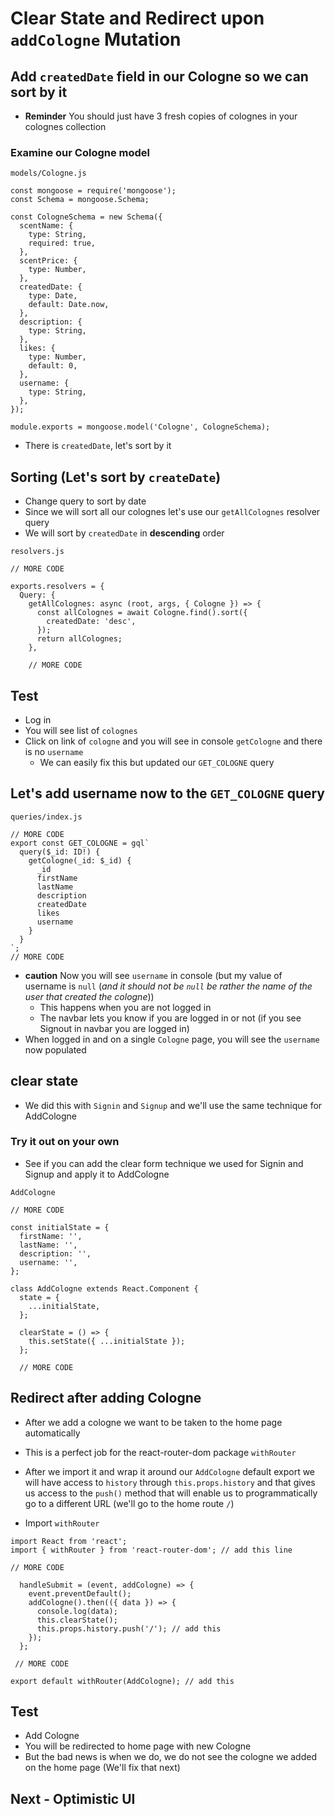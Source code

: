 # Clear State and Redirect upon `addCologne` Mutation
## Add `createdDate` field in our Cologne so we can sort by it
* **Reminder** You should just have 3 fresh copies of colognes in your colognes collection

### Examine our Cologne model

`models/Cologne.js`

```
const mongoose = require('mongoose');
const Schema = mongoose.Schema;

const CologneSchema = new Schema({
  scentName: {
    type: String,
    required: true,
  },
  scentPrice: {
    type: Number,
  },
  createdDate: {
    type: Date,
    default: Date.now,
  },
  description: {
    type: String,
  },
  likes: {
    type: Number,
    default: 0,
  },
  username: {
    type: String,
  },
});

module.exports = mongoose.model('Cologne', CologneSchema);
```

* There is `createdDate`, let's sort by it

## Sorting (Let's sort by `createDate`)
* Change query to sort by date
* Since we will sort all our colognes let's use our `getAllColognes` resolver query
* We will sort by `createdDate` in **descending** order

`resolvers.js`

```
// MORE CODE

exports.resolvers = {
  Query: {
    getAllColognes: async (root, args, { Cologne }) => {
      const allColognes = await Cologne.find().sort({
        createdDate: 'desc',
      });
      return allColognes;
    },

    // MORE CODE
```

## Test
* Log in
* You will see list of `colognes`
* Click on link of `cologne` and you will see in console `getCologne` and there is no `username`
  - We can easily fix this but updated our `GET_COLOGNE` query

## Let's add username now to the `GET_COLOGNE` query

`queries/index.js`

```
// MORE CODE
export const GET_COLOGNE = gql`
  query($_id: ID!) {
    getCologne(_id: $_id) {
      _id
      firstName
      lastName
      description
      createdDate
      likes
      username
    }
  }
`;
// MORE CODE
```

* **caution** Now you will see `username` in console (but my value of username is `null` (_and it should not be `null` be rather the name of the user that created the cologne_))
    - This happens when you are not logged in
    - The navbar lets you know if you are logged in or not (if you see Signout in navbar you are logged in)
* When logged in and on a single `Cologne` page, you will see the `username` now populated

## clear state
* We did this with `Signin` and `Signup` and we'll use the same technique for AddCologne

### Try it out on your own
* See if you can add the clear form technique we used for Signin and Signup and apply it to AddCologne

`AddCologne`

```
// MORE CODE

const initialState = {
  firstName: '',
  lastName: '',
  description: '',
  username: '',
};

class AddCologne extends React.Component {
  state = {
    ...initialState,
  };

  clearState = () => {
    this.setState({ ...initialState });
  };

  // MORE CODE
```

## Redirect after adding Cologne
* After we add a cologne we want to be taken to the home page automatically
* This is a perfect job for the react-router-dom package `withRouter`
* After we import it and wrap it around our `AddCologne` default export we will have access to `history` through `this.props.history` and that gives us access to the `push()` method that will enable us to programmatically go to a different URL (we'll go to the home route `/`)

* Import `withRouter`

```
import React from 'react';
import { withRouter } from 'react-router-dom'; // add this line

// MORE CODE

  handleSubmit = (event, addCologne) => {
    event.preventDefault();
    addCologne().then(({ data }) => {
      console.log(data);
      this.clearState();
      this.props.history.push('/'); // add this
    });
  };

 // MORE CODE

export default withRouter(AddCologne); // add this
```

## Test
* Add Cologne
* You will be redirected to home page with new Cologne
* But the bad news is when we do, we do not see the cologne we added on the home page (We'll fix that next)

## Next - Optimistic UI

